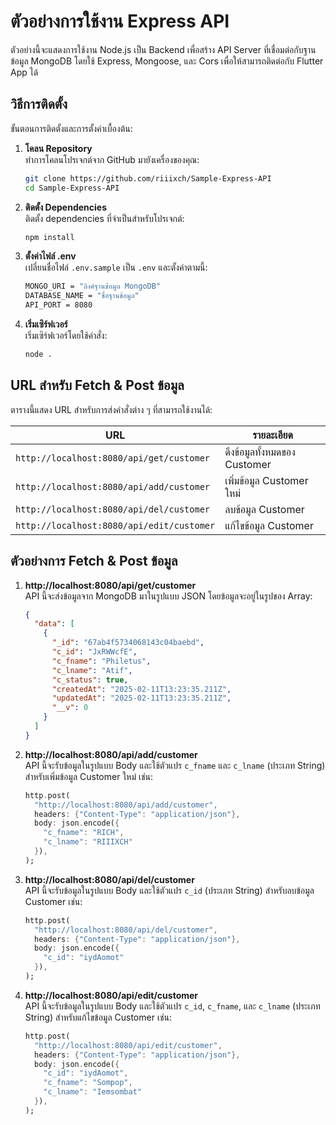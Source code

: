 # ตัวอย่างการใช้งาน Express API

ตัวอย่างนี้จะแสดงการใช้งาน Node.js เป็น Backend เพื่อสร้าง API Server ที่เชื่อมต่อกับฐานข้อมูล MongoDB โดยใช้ Express, Mongoose, และ Cors เพื่อให้สามารถติดต่อกับ Flutter App ได้

## วิธีการติดตั้ง

ขั้นตอนการติดตั้งและการตั้งค่าเบื้องต้น:

1. **โคลน Repository**  
   ทำการโคลนโปรเจกต์จาก GitHub มายังเครื่องของคุณ:

   ```bash
   git clone https://github.com/riiixch/Sample-Express-API
   cd Sample-Express-API
   ```

2. **ติดตั้ง Dependencies**  
   ติดตั้ง dependencies ที่จำเป็นสำหรับโปรเจกต์:

   ```bash
   npm install
   ```

3. **ตั้งค่าไฟล์ .env**  
   เปลี่ยนชื่อไฟล์ `.env.sample` เป็น `.env` และตั้งค่าตามนี้:

   ```bash
   MONGO_URI = "ลิงค์ฐานข้อมูล MongoDB"
   DATABASE_NAME = "ชื่อฐานข้อมูล"
   API_PORT = 8080
   ```

4. **เริ่มเซิร์ฟเวอร์**  
   เริ่มเซิร์ฟเวอร์โดยใช้คำสั่ง:

   ```bash
   node .
   ```

## URL สำหรับ Fetch & Post ข้อมูล

ตารางนี้แสดง URL สำหรับการส่งคำสั่งต่าง ๆ ที่สามารถใช้งานได้:

| URL | รายละเอียด |
| --- | ---------- |
| `http://localhost:8080/api/get/customer` | ดึงข้อมูลทั้งหมดของ Customer |
| `http://localhost:8080/api/add/customer` | เพิ่มข้อมูล Customer ใหม่ |
| `http://localhost:8080/api/del/customer` | ลบข้อมูล Customer |
| `http://localhost:8080/api/edit/customer` | แก้ไขข้อมูล Customer |

## ตัวอย่างการ Fetch & Post ข้อมูล

1. **http://localhost:8080/api/get/customer**  
   API นี้จะส่งข้อมูลจาก MongoDB มาในรูปแบบ JSON โดยข้อมูลจะอยู่ในรูปของ Array:

   ```json
   {
     "data": [
       {
         "_id": "67ab4f5734068143c04baebd",
         "c_id": "JxRWWcfE",
         "c_fname": "Philetus",
         "c_lname": "Atif",
         "c_status": true,
         "createdAt": "2025-02-11T13:23:35.211Z",
         "updatedAt": "2025-02-11T13:23:35.211Z",
         "__v": 0
       }
     ]
   }
   ```

2. **http://localhost:8080/api/add/customer**  
   API นี้จะรับข้อมูลในรูปแบบ Body และใช้ตัวแปร `c_fname` และ `c_lname` (ประเภท String) สำหรับเพิ่มข้อมูล Customer ใหม่ เช่น:

   ```dart
   http.post(
     "http://localhost:8080/api/add/customer",
     headers: {"Content-Type": "application/json"},
     body: json.encode({
       "c_fname": "RICH",
       "c_lname": "RIIIXCH"
     }),
   );
   ```

3. **http://localhost:8080/api/del/customer**  
   API นี้จะรับข้อมูลในรูปแบบ Body และใช้ตัวแปร `c_id` (ประเภท String) สำหรับลบข้อมูล Customer เช่น:

   ```dart
   http.post(
     "http://localhost:8080/api/del/customer",
     headers: {"Content-Type": "application/json"},
     body: json.encode({
       "c_id": "iydAomot"
     }),
   );
   ```

4. **http://localhost:8080/api/edit/customer**  
   API นี้จะรับข้อมูลในรูปแบบ Body และใช้ตัวแปร `c_id`, `c_fname`, และ `c_lname` (ประเภท String) สำหรับแก้ไขข้อมูล Customer เช่น:

   ```dart
   http.post(
     "http://localhost:8080/api/edit/customer",
     headers: {"Content-Type": "application/json"},
     body: json.encode({
       "c_id": "iydAomot",
       "c_fname": "Sompop",
       "c_lname": "Iemsombat"
     }),
   );
   ```